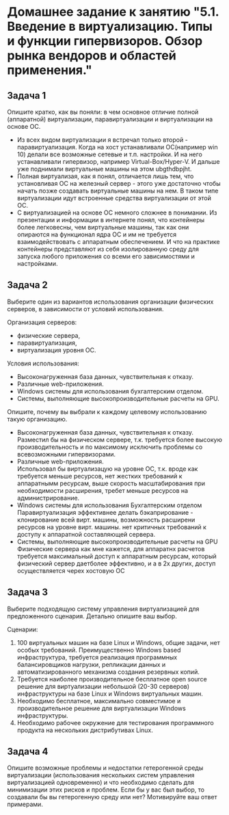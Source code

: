 
# Домашнее задание к занятию "5.1. Введение в виртуализацию. Типы и функции гипервизоров. Обзор рынка вендоров и областей применения."

## Задача 1  
Опишите кратко, как вы поняли: в чем основное отличие полной (аппаратной) виртуализации, паравиртуализации и виртуализации на основе ОС.  
- Из всех видом виртуализации я встречал только второй - паравиртуализация. Когда на хост устанавливали ОС(например win 10) делали все возможные сетевые и т.п. настройки. И на него устанавливали гипервизор, например Virtual-Box/Hyper-V. И дальше уже поднимали виртуальные машины на этом ubgthdbpjht.  
- Полная виртуализая, как я понял, отличается лишь тем, что установливая ОС на железный сервер - этого уже достаточно чтобы начать позже создавать виртуальные машины на нем. В таком типе виртуализации идут встроенные средства виртуализации от этой ОС.  
- С виртуализацией на основе ОС немного сложнее в понимании. Из презентации и информации в интернете понял, что контейнеры более легковесны, чем виртуальные машины, так как они опираются на функционал ядра ОС и им не требуется взаимодействовать с аппаратным обеспечением. И что на практике контейнеры представляют из себя изолированную среду для запуска любого приложения со всеми его зависимостями и настройками.

## Задача 2  
Выберите один из вариантов использования организации физических серверов, в зависимости от условий использования.

Организация серверов:

- физические сервера,  
- паравиртуализация,  
- виртуализация уровня ОС.

Условия использования:

- Высоконагруженная база данных, чувствительная к отказу.  
- Различные web-приложения.  
- Windows системы для использования бухгалтерским отделом.  
- Системы, выполняющие высокопроизводительные расчеты на GPU.  

Опишите, почему вы выбрали к каждому целевому использованию такую организацию.  

- Высоконагруженная база данных, чувствительная к отказу. 
Разместил бы на физическом сервере, т.к. требуется более высокую производительность и по максимому исключить проблемы со всевозможными гипервизорами.  
- Различные web-приложения.  
Использовал бы виртуализацую на уровне ОС, т.к. вроде как требуется меньше ресурсов, нет жестких требований к аппаратнымм ресурсам, выше скорость масштабирования при необходимости расширения, требет меньше ресурсов на администрирование.  
- Windows системы для использования Бухгалтерским отделом
    Паравиртуализация 
        эффективнее делать бэкаприрование -  клонирование всей вирт. машины, 
        возможность расширени ресурсов на уровне вирт. машины. 
        нет критичных требований к доступу к аппаратной составляющей сервера.  
- Системы, выполняющие высокопроизводительные расчеты на GPU  
Физические сервера 
        как мне кажется, для аппаратнх расчетов требуется максимальный доступ к аппаратным ресурсам,
        который физический сервер даетболее эффективно, и а в 2х других, доступ осуществляется черех хостовую ОС 

## Задача 3  
Выберите подходящую систему управления виртуализацией для предложенного сценария. Детально опишите ваш выбор.

Сценарии:

1. 100 виртуальных машин на базе Linux и Windows, общие задачи, нет особых требований. Преимущественно Windows based инфраструктура, требуется реализация программных балансировщиков нагрузки, репликации данных и автоматизированного механизма создания резервных копий.
2. Требуется наиболее производительное бесплатное open source решение для виртуализации небольшой (20-30 серверов) инфраструктуры на базе Linux и Windows виртуальных машин.
3. Необходимо бесплатное, максимально совместимое и производительное решение для виртуализации Windows инфраструктуры.
4. Необходимо рабочее окружение для тестирования программного продукта на нескольких дистрибутивах Linux.

## Задача 4  
Опишите возможные проблемы и недостатки гетерогенной среды виртуализации (использования нескольких систем управления виртуализацией одновременно) и что необходимо сделать для минимизации этих рисков и проблем. Если бы у вас был выбор, то создавали бы вы гетерогенную среду или нет? Мотивируйте ваш ответ примерами.
